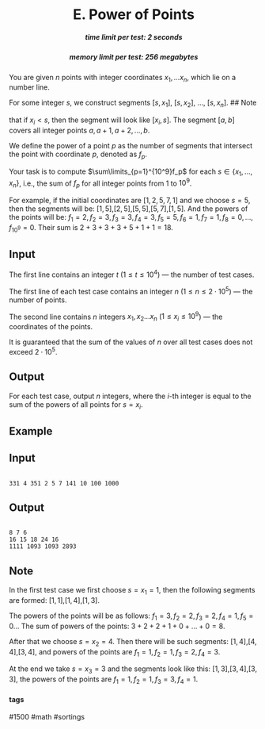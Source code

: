 <h1 style='text-align: center;'> E. Power of Points</h1>

<h5 style='text-align: center;'>time limit per test: 2 seconds</h5>
<h5 style='text-align: center;'>memory limit per test: 256 megabytes</h5>

You are given $n$ points with integer coordinates $x_1,\dots x_n$, which lie on a number line.

For some integer $s$, we construct segments [$s,x_1$], [$s,x_2$], $\dots$, [$s,x_n$]. ## Note

 that if $x_i<s$, then the segment will look like [$x_i,s$]. The segment [$a, b$] covers all integer points $a, a+1, a+2, \dots, b$.

We define the power of a point $p$ as the number of segments that intersect the point with coordinate $p$, denoted as $f_p$.

Your task is to compute $\sum\limits_{p=1}^{10^9}f_p$ for each $s \in \{x_1,\dots,x_n\}$, i.e., the sum of $f_p$ for all integer points from $1$ to $10^9$.

For example, if the initial coordinates are $[1,2,5,7,1]$ and we choose $s=5$, then the segments will be: $[1,5]$,$[2,5]$,$[5,5]$,$[5,7]$,$[1,5]$. And the powers of the points will be: $f_1=2, f_2=3, f_3=3, f_4=3, f_5=5, f_6=1, f_7=1, f_8=0, \dots, f_{10^9}=0$. Their sum is $2+3+3+3+5+1+1=18$.

## Input

The first line contains an integer $t$ ($1\le t\le 10^4$) — the number of test cases.

The first line of each test case contains an integer $n$ ($1 \le n \le 2\cdot 10^5$) — the number of points.

The second line contains $n$ integers $x_1,x_2 \dots x_n$ ($1 \le x_i \le 10^9$) — the coordinates of the points.

It is guaranteed that the sum of the values of $n$ over all test cases does not exceed $2\cdot 10^5$.

## Output

For each test case, output $n$ integers, where the $i$-th integer is equal to the sum of the powers of all points for $s=x_i$.

## Example

## Input


```

331 4 351 2 5 7 141 10 100 1000
```
## Output


```

8 7 6
16 15 18 24 16
1111 1093 1093 2893

```
## Note

In the first test case we first choose $s=x_1=1$, then the following segments are formed: $[1,1]$,$[1,4]$,$[1,3]$. 

The powers of the points will be as follows: $f_1=3, f_2=2, f_3=2, f_4=1, f_5=0 \dots$ The sum of powers of the points: $3+2+2+1+0+\dots+0=8$. 

After that we choose $s=x_2=4$. Then there will be such segments: $[1,4]$,$[4,4]$,$[3,4]$, and powers of the points are $f_1=1, f_2=1, f_3=2, f_4=3$. 

At the end we take $s=x_3=3$ and the segments look like this: $[1,3]$,$[3,4]$,$[3,3]$, the powers of the points are $f_1=1, f_2=1, f_3=3, f_4=1$.



#### tags 

#1500 #math #sortings 